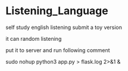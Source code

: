 # Listening_Language
self study english listening
submit a toy version

it can random listening

put it to server and run following comment

sudo nohup python3 app.py > flask.log 2>&1 &
